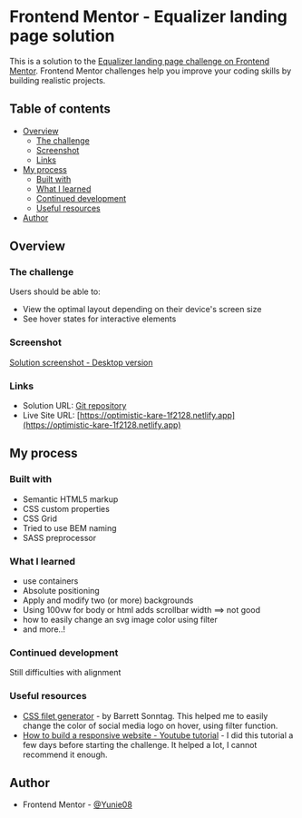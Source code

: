 # Frontend Mentor - Equalizer landing page solution

This is a solution to the [Equalizer landing page challenge on Frontend Mentor](https://www.frontendmentor.io/challenges/equalizer-landing-page-7VJ4gp3DE). Frontend Mentor challenges help you improve your coding skills by building realistic projects. 

## Table of contents

- [Overview](#overview)
  - [The challenge](#the-challenge)
  - [Screenshot](#screenshot)
  - [Links](#links)
- [My process](#my-process)
  - [Built with](#built-with)
  - [What I learned](#what-i-learned)
  - [Continued development](#continued-development)
  - [Useful resources](#useful-resources)
- [Author](#author)


## Overview

### The challenge

Users should be able to:

- View the optimal layout depending on their device's screen size
- See hover states for interactive elements

### Screenshot

[Solution screenshot - Desktop version](.\images\screenshot\solution-screenshot.png)

### Links

- Solution URL: [Git repository](https://github.com/Yunie08/frontend-mentor-equalizer-landing-page-challenge.git)
- Live Site URL: [https://optimistic-kare-1f2128.netlify.app](https://optimistic-kare-1f2128.netlify.app)

## My process

### Built with

- Semantic HTML5 markup
- CSS custom properties
- CSS Grid
- Tried to use BEM naming
- SASS preprocessor


### What I learned

- use containers
- Absolute positioning
- Apply and modify two (or more) backgrounds
- Using 100vw for body or html adds scrollbar width ==> not good
- how to easily change an svg image color using filter
- and more..!

### Continued development

Still difficulties with alignment

### Useful resources

- [CSS filet generator](https://codepen.io/sosuke/pen/Pjoqqp) - by Barrett Sonntag.  This helped me to easily change the color of social media logo on hover, using filter function.
- [How to build a responsive website - Youtube tutorial](https://www.youtube.com/watch?v=p0bGHP-PXD4) - I did this tutorial a few days before starting the challenge. It helped a lot, I cannot recommend it enough.

## Author

- Frontend Mentor - [@Yunie08](https://www.frontendmentor.io/profile/Yunie08)

